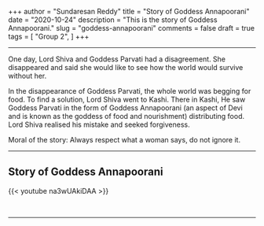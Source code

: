 +++
author = "Sundaresan Reddy"
title = "Story of Goddess Annapoorani"
date = "2020-10-24"
description = "This is the story of Goddess Annapoorani."
slug = "goddess-annapoorani"
comments = false
draft = true
tags = [
    "Group 2",
]
+++

---

One day, Lord Shiva and Goddess Parvati had a disagreement. She disappeared and said she would like to see how the world would survive without her.

In the disappearance of Goddess Parvati, the whole world was begging for food. To find a solution, Lord Shiva went to Kashi. There in Kashi, He saw Goddess Parvati in the form of Goddess Annapoorani (an aspect of Devi and is known as the goddess of food and nourishment) distributing food. Lord Shiva realised his mistake and seeked forgiveness. 

Moral of the story: Always respect what a woman says, do not ignore it.

---

## Story of Goddess Annapoorani

{{< youtube na3wUAkiDAA >}}

<br>

---
